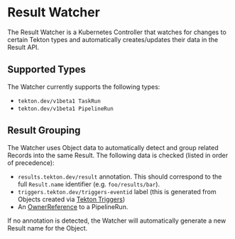 <!--
---
title: "Results Watcher"
linkTitle: "Results Watcher"
weight: 2
---
-->
# Result Watcher

The Result Watcher is a Kubernetes Controller that watches for changes to certain Tekton types and automatically creates/updates their data in the Result API.

## Supported Types

The Watcher currently supports the following types:

- `tekton.dev/v1beta1 TaskRun`
- `tekton.dev/v1beta1 PipelineRun`

## Result Grouping

The Watcher uses Object data to automatically detect and group related Records into the same Result. The following data is checked (listed in order of precedence):

- `results.tekton.dev/result` annotation. This should correspond to the full `Result.name` identifier (e.g. `foo/results/bar`).
- `triggers.tekton.dev/triggers-eventid` label (this is generated from Objects created via [Tekton Triggers](https://github.com/tektoncd/triggers))
- An [OwnerReference](https://kubernetes.io/docs/concepts/workloads/controllers/garbage-collection/#owners-and-dependents) to a PipelineRun.

If no annotation is detected, the Watcher will automatically generate a new Result name for the Object.